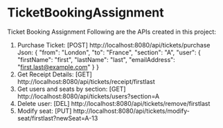 # TicketBookingAssignment
Ticket Booking Assignment
Following are the APIs created in this project:
1. Purchase Ticket: [POST] http://localhost:8080/api/tickets/purchase
  Json: {
    "from": "London",
    "to": "France",
    "section": "A",
    "user": {
        "firstName": "first",
        "lastName": "last",
        "emailAddress": "first.last@example.com"
    }
}
2. Get Receipt Details: [GET] http://localhost:8080/api/tickets/receipt/firstlast
3. Get users and seats by section: [GET] http://localhost:8080/api/tickets/users?section=A
4. Delete user: [DEL] http://localhost:8080/api/tickets/remove/firstlast
5. Modify seat: [PUT] http://localhost:8080/api/tickets/modify-seat/firstlast?newSeat=A-13



